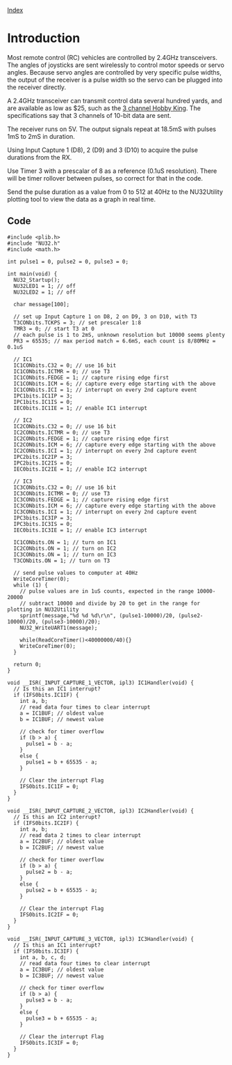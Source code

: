 [Index](Index.md)

# Introduction #

Most remote control (RC) vehicles are controlled by 2.4GHz transceivers. The angles of joysticks are sent wirelessly to control motor speeds or servo angles. Because servo angles are controlled by very specific pulse widths, the output of the receiver is a pulse width so the servo can be plugged into the receiver directly.

A 2.4GHz transceiver can transmit control data several hundred yards, and are available as low as $25, such as the [3 channel Hobby King](http://www.hobbyking.com/hobbyking/store/__31671__HobbyKing_HK_GT2B_3CH_2_4GHz_Transmitter_and_Receiver_w_Rechargable_Li_ion_Battery.html). The specifications say that 3 channels of 10-bit data are sent.

The receiver runs on 5V. The output signals repeat at 18.5mS with pulses 1mS to 2mS in duration.

Using Input Capture 1 (D8), 2 (D9) and 3 (D10) to acquire the pulse durations from the RX.

Use Timer 3 with a prescalar of 8 as a reference (0.1uS resolution). There will be timer rollover between pulses, so correct for that in the code.

Send the pulse duration as a value from 0 to 512 at 40Hz to the NU32Utility plotting tool to view the data as a graph in real time.

## Code ##
```
#include <plib.h>
#include "NU32.h"
#include <math.h>

int pulse1 = 0, pulse2 = 0, pulse3 = 0;

int main(void) {
  NU32_Startup();
  NU32LED1 = 1; // off
  NU32LED2 = 1; // off

  char message[100];

  // set up Input Capture 1 on D8, 2 on D9, 3 on D10, with T3
  T3CONbits.TCKPS = 3; // set prescaler 1:8
  TMR3 = 0; // start T3 at 0
  // each pulse is 1 to 2mS, unknown resolution but 10000 seems plenty
  PR3 = 65535; // max period match = 6.6mS, each count is 8/80MHz = 0.1uS

  // IC1
  IC1CONbits.C32 = 0; // use 16 bit
  IC1CONbits.ICTMR = 0; // use T3
  IC1CONbits.FEDGE = 1; // capture rising edge first
  IC1CONbits.ICM = 6; // capture every edge starting with the above
  IC1CONbits.ICI = 1; // interrupt on every 2nd capture event
  IPC1bits.IC1IP = 3;
  IPC1bits.IC1IS = 0;
  IEC0bits.IC1IE = 1; // enable IC1 interrupt

  // IC2
  IC2CONbits.C32 = 0; // use 16 bit
  IC2CONbits.ICTMR = 0; // use T3
  IC2CONbits.FEDGE = 1; // capture rising edge first
  IC2CONbits.ICM = 6; // capture every edge starting with the above
  IC2CONbits.ICI = 1; // interrupt on every 2nd capture event
  IPC2bits.IC2IP = 3;
  IPC2bits.IC2IS = 0;
  IEC0bits.IC2IE = 1; // enable IC2 interrupt

  // IC3
  IC3CONbits.C32 = 0; // use 16 bit
  IC3CONbits.ICTMR = 0; // use T3
  IC3CONbits.FEDGE = 1; // capture rising edge first
  IC3CONbits.ICM = 6; // capture every edge starting with the above
  IC3CONbits.ICI = 1; // interrupt on every 2nd capture event
  IPC3bits.IC3IP = 3;
  IPC3bits.IC3IS = 0;
  IEC0bits.IC3IE = 1; // enable IC3 interrupt

  IC1CONbits.ON = 1; // turn on IC1
  IC2CONbits.ON = 1; // turn on IC2
  IC3CONbits.ON = 1; // turn on IC3
  T3CONbits.ON = 1; // turn on T3

  // send pulse values to computer at 40Hz
  WriteCoreTimer(0);
  while (1) {
    // pulse values are in 1uS counts, expected in the range 10000-20000
    // subtract 10000 and divide by 20 to get in the range for plotting in NU32Utility
    sprintf(message,"%d %d %d\r\n", (pulse1-10000)/20, (pulse2-10000)/20, (pulse3-10000)/20);
    NU32_WriteUART1(message);

    while(ReadCoreTimer()<40000000/40){}
    WriteCoreTimer(0);
  }

  return 0;
}

void __ISR(_INPUT_CAPTURE_1_VECTOR, ipl3) IC1Handler(void) {
  // Is this an IC1 interrupt?
  if (IFS0bits.IC1IF) {
    int a, b;
    // read data four times to clear interrupt
    a = IC1BUF; // oldest value
    b = IC1BUF; // newest value

    // check for timer overflow
    if (b > a) {
      pulse1 = b - a;
    }
    else {
      pulse1 = b + 65535 - a;
    }

    // Clear the interrupt Flag
    IFS0bits.IC1IF = 0;
  }
}

void __ISR(_INPUT_CAPTURE_2_VECTOR, ipl3) IC2Handler(void) {
  // Is this an IC2 interrupt?
  if (IFS0bits.IC2IF) {
    int a, b;
    // read data 2 times to clear interrupt
    a = IC2BUF; // oldest value
    b = IC2BUF; // newest value

    // check for timer overflow
    if (b > a) {
      pulse2 = b - a;
    }
    else {
      pulse2 = b + 65535 - a;
    }

    // Clear the interrupt Flag
    IFS0bits.IC2IF = 0;
  }
}

void __ISR(_INPUT_CAPTURE_3_VECTOR, ipl3) IC3Handler(void) {
  // Is this an IC1 interrupt?
  if (IFS0bits.IC3IF) {
    int a, b, c, d;
    // read data four times to clear interrupt
    a = IC3BUF; // oldest value
    b = IC3BUF; // newest value

    // check for timer overflow
    if (b > a) {
      pulse3 = b - a;
    }
    else {
      pulse3 = b + 65535 - a;
    }

    // Clear the interrupt Flag
    IFS0bits.IC3IF = 0;
  }
}

```